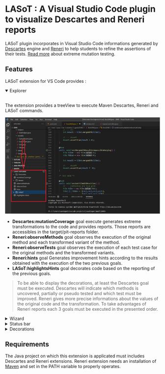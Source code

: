 # LASoT : A Visual Studio Code plugin to visualize Descartes and Reneri reports 

LASoT plugin incorporates in Visual Studio Code informations generated by [Descartes](https://github.com/STAMP-project/pitest-descartes) engine and [Reneri](https://github.com/STAMP-project/descartes-reneri) to help students to refine the assertions of their tests. [Read more](https://github.com/STAMP-project/pitest-descartes#mutation-testing) about extreme mutation testing.

## Features

LASoT extension for VS Code provides : 

<details open>
<summary>Explorer</summary><br>

The extension provides a treeView to execute Maven Descartes, Reneri and LASoT commands.  <br>

![LASoT Explorer](img/lasot-explorer.PNG)

- <strong>Descartes:mutationCoverage</strong> goal execute generates extreme transformations to the code and provides reports.  Those reports are accessibles in the target/pit-reports folder. 
- <strong>Reneri:observeMethods</strong> goal observes the execution of the original method and each transformed variant of the method. 
- <strong>Reneri:observeTests</strong> goal observes the execution of each test case for the original methods and the transformed variants. 
- <strong>Reneri:hints</strong> goal Generates improvement hints according to the results obtained with the execution of the two previous goals. 
- <strong>LASoT:highlightsHints</strong> goal decorates code based on the reporting of the previous goals. 

> To be able to display the decorations, at least the Descartes goal must be executed.  Descartes will indicate which methods is uncovered, partially or pseudo tested and which test must be improved.  Reneri gives more precise informations about the values of the original code and the transformation. To take advantages of Reneri reports each 3 goals must be executed in the presented order. 

</details>

<details closed>
<summary>Wizard</summary><br>

A Wizard to guide users to follow the steps correctly. To launch the wizard enter "LASoT Wizard" in the command palette (Ctrl+Shift+P).<br>

![Wizard](img/lasot-wizard02.PNG)

</details>

<details closed>
<summary>Status bar</summary><br>

Quick indication of survived mutations in the status bar.<br>

![Status bar](img/lasot-statusbar.PNG)

You can click on it to show more informations about the mutation score and the undected mutations.  The mutation score is calculated as the ratio of live mutants to overall mutants.

![Dialog](img/lasot-statusbar-dialog02.PNG)


</details>
<details closed>
<summary>Decorations</summary><br>

The extension decorates the signature of the methods in your classes and in the code of your tests suites.  It incorporates informations showed in an overlay when you hover the decoration.<br> 

> Tips : Code highlighted is indicated with blue points in the minimap. <br>
> ![Methods Decorations](img/lasot-decorations-minimap.PNG)

The overlay of <strong>signaled methods</strong> indicates the classification of this method (uncovered, partially-tested or pseudo-tested).  It also gives more informations about the undetected mutations and killed mutations.

![Methods Decorations](img/lasot-decorations-methods.PNG)

The overlay of <strong>signaled tests</strong> indicates the value and type of the decorated part for the original version of the program and the undetected mutation.

![Methods Decorations](img/lasot-decorations-tests.PNG)

</details>

## Requirements

The Java project on which this extension is applicated must includes Descartes and Reneri extensions.  Reneri extension needs an installation of [Maven](https://github.com/apache/maven) and set in the PATH variable to properly operates. 

